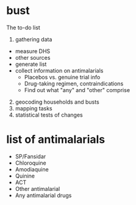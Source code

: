 bust
====

The to-do list


1. gathering data
  * measure DHS
  * other sources
  * generate list
  * collect information on antimalarials
    * Placebos vs. genuine trial info
    * Drug-taking regimen, contraindications
    * Find out what "any" and "other" comprise
2. geocoding households and busts
3. mapping tasks
4. statistical tests of changes

# list of antimalarials
* SP/Fansidar
* Chloroquine
* Amodiaquine
* Quinine
* ACT
* Other antimalarial
* Any antimalarial drugs
